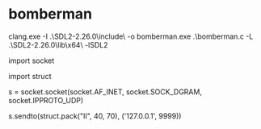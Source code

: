 # bomberman
clang.exe -I .\SDL2-2.26.0\include\ -o bomberman.exe .\bomberman.c -L .\SDL2-2.26.0\lib\x64\ -lSDL2

import socket

import struct

s = socket.socket(socket.AF_INET, socket.SOCK_DGRAM, socket.IPPROTO_UDP)

s.sendto(struct.pack("II", 40, 70), ('127.0.0.1', 9999))
